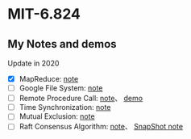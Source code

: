 # MIT-6.824

## My Notes and demos

Update in 2020 

- [x] MapReduce: [note](https://github.com/yuyilei/MIT-6.824/blob/master/2020/notes/map-reduce.md)
- [ ] Google File System: [note](https://github.com/yuyilei/MIT-6.824/blob/master/notes/GFS.md) 
- [ ] Remote Procedure Call: [note](https://github.com/yuyilei/MIT-6.824/blob/master/notes/RPC.md)、 [demo](https://github.com/yuyilei/gRPC_demo)               
- [ ] Time Synchronization: [note](https://github.com/yuyilei/MIT-6.824/blob/master/notes/TimeSynchronization.md) 
- [ ] Mutual Exclusion: [note](https://github.com/yuyilei/MIT-6.824/blob/master/notes/MutualExclusion.md)
- [ ] Raft Consensus Algorithm: [note](https://github.com/yuyilei/MIT-6.824/blob/master/notes/Raft.md)、 [SnapShot note](https://github.com/yuyilei/MIT-6.824/blob/master/notes/RaftSnapShot.md)
